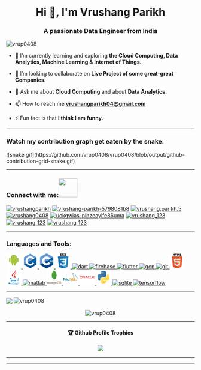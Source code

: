 <h1 align="center">Hi 👋, I'm Vrushang Parikh</h1>
<h3 align="center">A passionate Data Engineer from India</h3>

<p align="left"> <img src="https://komarev.com/ghpvc/?username=vrup0408&label=Profile%20views&color=0e75b6&style=flat" alt="vrup0408" /> </p>



- 🌱 I’m currently learning and exploring **the Cloud Computing, Data Analytics, Machine Learning & Internet of Things.**

- 👯 I’m looking to collaborate on **Live Project of some great-great Companies.**

- 💬 Ask me about **Cloud Computing** and about **Data Analytics.**

- 📫 How to reach me **vrushangparikh04@gmail.com**

- ⚡ Fun fact is that **I think I am funny.**

<hr>
<h3 align="left">Watch my contribution graph get eaten by the snake:</h3>
<!-- ![snake gif](https://github.com/vrup0408/vrup0408/blob/output/github-contribution-grid-snake.gif) -->
<!-- <img src="https://github.com/vrup0408/Vrup0408/blob/output/github-contribution-grid-snake.gif"> -->
![snake gif](https://github.com/vrup0408/vrup0408/blob/output/github-contribution-grid-snake.gif)


<hr>
<h3 align="left">Connect with me:<img src='https://raw.githubusercontent.com/ShahriarShafin/ShahriarShafin/main/Assets/handshake.gif' width="50px" height="50px"></h3>
<p align="left">
<a href="https://twitter.com/vrushangparikh" target="blank"><img align="center" src="https://raw.githubusercontent.com/rahuldkjain/github-profile-readme-generator/master/src/images/icons/Social/twitter.svg" alt="vrushangparikh" height="30" width="40" /></a>
<a href="https://linkedin.com/in/vrushang-parikh-5798081b8" target="blank"><img align="center" src="https://raw.githubusercontent.com/rahuldkjain/github-profile-readme-generator/master/src/images/icons/Social/linked-in-alt.svg" alt="vrushang-parikh-5798081b8" height="30" width="40" /></a>
<a href="https://fb.com/vrushang.parikh.5" target="blank"><img align="center" src="https://raw.githubusercontent.com/rahuldkjain/github-profile-readme-generator/master/src/images/icons/Social/facebook.svg" alt="vrushang.parikh.5" height="30" width="40" /></a>
<a href="https://instagram.com/vrushang0408" target="blank"><img align="center" src="https://raw.githubusercontent.com/rahuldkjain/github-profile-readme-generator/master/src/images/icons/Social/instagram.svg" alt="vrushang0408" height="30" width="40" /></a>
<a href="https://www.youtube.com/channel/UCkGwias-PLHZEAyLfE86UmA" target="blank"><img align="center" src="https://raw.githubusercontent.com/rahuldkjain/github-profile-readme-generator/master/src/images/icons/Social/youtube.svg" alt="uckgwias-plhzeaylfe86uma" height="30" width="40" /></a>
<a href="https://www.codechef.com/users/vrushang_123" target="blank"><img align="center" src="https://cdn.jsdelivr.net/npm/simple-icons@3.1.0/icons/codechef.svg" alt="vrushang_123" height="30" width="40" /></a>
<a href="https://www.hackerrank.com/vrushang_123" target="blank"><img align="center" src="https://raw.githubusercontent.com/rahuldkjain/github-profile-readme-generator/master/src/images/icons/Social/hackerrank.svg" alt="vrushang_123" height="30" width="40" /></a>
<a href="https://www.leetcode.com/vrushang_123" target="blank"><img align="center" src="https://raw.githubusercontent.com/rahuldkjain/github-profile-readme-generator/master/src/images/icons/Social/leet-code.svg" alt="vrushang_123" height="30" width="40" /></a>
</p>

<hr>
<h3 align="left">Languages and Tools:</h3>
<p align="left"> <a href="https://developer.android.com" target="_blank" rel="noreferrer"> <img src="https://raw.githubusercontent.com/devicons/devicon/master/icons/android/android-original-wordmark.svg" alt="android" width="40" height="40"/> </a> <a href="https://www.cprogramming.com/" target="_blank" rel="noreferrer"> <img src="https://raw.githubusercontent.com/devicons/devicon/master/icons/c/c-original.svg" alt="c" width="40" height="40"/> </a> <a href="https://www.w3schools.com/cpp/" target="_blank" rel="noreferrer"> <img src="https://raw.githubusercontent.com/devicons/devicon/master/icons/cplusplus/cplusplus-original.svg" alt="cplusplus" width="40" height="40"/> </a> <a href="https://www.w3schools.com/css/" target="_blank" rel="noreferrer"> <img src="https://raw.githubusercontent.com/devicons/devicon/master/icons/css3/css3-original-wordmark.svg" alt="css3" width="40" height="40"/> </a> <a href="https://dart.dev" target="_blank" rel="noreferrer"> <img src="https://www.vectorlogo.zone/logos/dartlang/dartlang-icon.svg" alt="dart" width="40" height="40"/> </a> <a href="https://firebase.google.com/" target="_blank" rel="noreferrer"> <img src="https://www.vectorlogo.zone/logos/firebase/firebase-icon.svg" alt="firebase" width="40" height="40"/> </a> <a href="https://flutter.dev" target="_blank" rel="noreferrer"> <img src="https://www.vectorlogo.zone/logos/flutterio/flutterio-icon.svg" alt="flutter" width="40" height="40"/> </a> <a href="https://cloud.google.com" target="_blank" rel="noreferrer"> <img src="https://www.vectorlogo.zone/logos/google_cloud/google_cloud-icon.svg" alt="gcp" width="40" height="40"/> </a> <a href="https://git-scm.com/" target="_blank" rel="noreferrer"> <img src="https://www.vectorlogo.zone/logos/git-scm/git-scm-icon.svg" alt="git" width="40" height="40"/> </a> <a href="https://www.w3.org/html/" target="_blank" rel="noreferrer"> <img src="https://raw.githubusercontent.com/devicons/devicon/master/icons/html5/html5-original-wordmark.svg" alt="html5" width="40" height="40"/> </a> <a href="https://www.java.com" target="_blank" rel="noreferrer"> <img src="https://raw.githubusercontent.com/devicons/devicon/master/icons/java/java-original.svg" alt="java" width="40" height="40"/> </a> <a href="https://www.mathworks.com/" target="_blank" rel="noreferrer"> <img src="https://upload.wikimedia.org/wikipedia/commons/2/21/Matlab_Logo.png" alt="matlab" width="40" height="40"/> </a> <a href="https://www.mongodb.com/" target="_blank" rel="noreferrer"> <img src="https://raw.githubusercontent.com/devicons/devicon/master/icons/mongodb/mongodb-original-wordmark.svg" alt="mongodb" width="40" height="40"/> </a> <a href="https://www.mysql.com/" target="_blank" rel="noreferrer"> <img src="https://raw.githubusercontent.com/devicons/devicon/master/icons/mysql/mysql-original-wordmark.svg" alt="mysql" width="40" height="40"/> </a> <a href="https://www.oracle.com/" target="_blank" rel="noreferrer"> <img src="https://raw.githubusercontent.com/devicons/devicon/master/icons/oracle/oracle-original.svg" alt="oracle" width="40" height="40"/> </a> <a href="https://www.python.org" target="_blank" rel="noreferrer"> <img src="https://raw.githubusercontent.com/devicons/devicon/master/icons/python/python-original.svg" alt="python" width="40" height="40"/> </a> <a href="https://www.sqlite.org/" target="_blank" rel="noreferrer"> <img src="https://www.vectorlogo.zone/logos/sqlite/sqlite-icon.svg" alt="sqlite" width="40" height="40"/> </a> <a href="https://www.tensorflow.org" target="_blank" rel="noreferrer"> <img src="https://www.vectorlogo.zone/logos/tensorflow/tensorflow-icon.svg" alt="tensorflow" width="40" height="40"/> </a> </p>

<hr>
<!-- <h3 align="left">🏆 Github Profile Trophies:</h3>
<p align="left"> <a href="https://github.com/ryo-ma/github-profile-trophy"><img src="https://github-profile-trophy.vercel.app/?username=vrup0408&theme=monokai&row=1&no-frame=true&no-bg=true/" alt="vrup0408" /></a> </p>

<p><img align="left" src="https://github-readme-stats.vercel.app/api/top-langs?username=vrup0408&count_private=true&theme=radical&layout=compact" alt="vrup0408" /></p>

<p>&nbsp;<img align="center" src="https://github-readme-stats.vercel.app/api?username=vrup0408&show_icons=true&theme=radical&count_private=true%27" alt="vrup0408" /></p>

<p><img align="center" src="https://github-readme-streak-stats.herokuapp.com/?user=vrup0408&ount_private=true&theme=radical" alt="vrup0408" /></p> -->
<p>
<img align="center" width="48%" src="https://github-readme-stats.vercel.app/api?username=vrup0408&show_icons=true&theme=radical&count_private=true%27"/>
<img align="center" width="48%" src="https://github-readme-streak-stats.herokuapp.com?user=vrup0408&count_private=true&theme=radical" alt="vrup0408"/>
</p>

 <p align="center"><img align="center" width="40%" src="https://github-readme-stats.vercel.app/api/top-langs/?username=vrup0408&count_private=true&theme=radical&layout=compact" alt="vrup0408" /></p>
 
<hr> 
<p align="center"> 
<div align="center">
  <h4>🏆 Github Profile Trophies</h4>
  <a href="https://github.com/ryo-ma/github-profile-trophy">
   <img src="https://github-profile-trophy.vercel.app/?username=vrup0408&theme=monokai&row=1&no-frame=true&no-bg=true/">
  </a>
</div><hr>

<hr>
